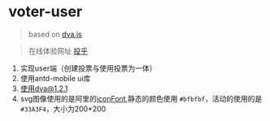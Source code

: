 # voter-user

> based on [dva.js](https://github.com/dvajs/dva)

> 在线体验网址 [投乎](http://vote.raoul1996.cn) 
1. 实现user端（创建投票与使用投票为一体）
2. 使用antd-mobile ui库
3. 使用dva@1.2.1
4. svg图像使用的是阿里的[iconFont](http://www.iconfont.cn/collections/detail?spm=a313x.7781069.1998910419.de12df413&cid=31),静态的颜色使用 `#bfbfbf`，活动的使用的是`#33A3F4`，大小为200*200